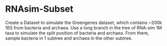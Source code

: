 # RNAsim-Subset
Create a Dataset to simulate the Greengenes dataset, which contains ~200k 16S from bacteria and archaea. Use a long branch in the tree of RNA-sim 1M taxa to simulate the split position of bacteria and archaea. From there, sample bacteria in 1 subtree and archaea in the other subtree.
